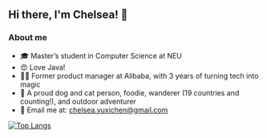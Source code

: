 ## Hi there, I'm Chelsea! 👋 

### About me
- 🎓 Master’s student in Computer Science at NEU
- 😍 Love Java!
- 🧚‍♀️ Former product manager at Alibaba, with 3 years of turning tech into magic
- 🤩 A proud dog and cat person, foodie, wanderer (19 countries and counting!), and outdoor adventurer
- 📮 Email me at: chelsea.yuxichen@gmail.com

[![Top Langs](https://github-readme-stats.vercel.app/api/top-langs/?username=ChelseaYuxiChen&layout=compact&size_weight=0.5&count_weight=0.5)](https://github.com/anuraghazra/github-readme-stats)
